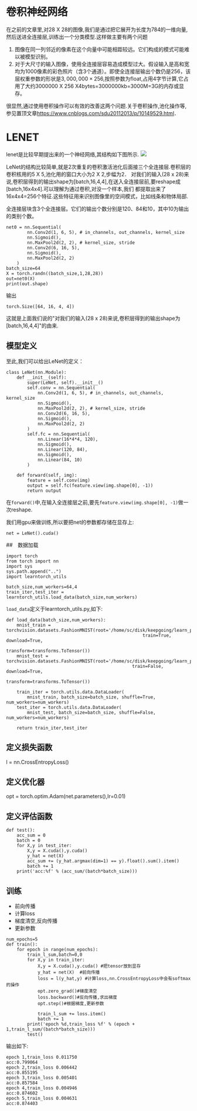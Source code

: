 # 卷积神经网络
在之前的文章里,对28 X 28的图像,我们是通过把它展开为长度为784的一维向量,然后送进全连接层,训练出一个分类模型.这样做主要有两个问题
1. 图像在同一列邻近的像素在这个向量中可能相距较远。它们构成的模式可能难以被模型识别。
2. 对于大尺寸的输入图像，使用全连接层容易造成模型过大。假设输入是高和宽均为1000像素的彩色照片（含3个通道）。即使全连接层输出个数仍是256，该层权重参数的形状是$3,000,000\times 256$,按照参数为float,占用4字节计算,它占用了大约3000000 X 256 X4bytes=3000000kb=3000M=3G的内存或显存。
   
很显然,通过使用卷积操作可以有效的改善这两个问题.关于卷积操作,池化操作等,参见置顶文章<https://www.cnblogs.com/sdu20112013/p/10149529.html>．

# LENET
lenet是比较早期提出来的一个神经网络,其结构如下图所示.
![](https://img2018.cnblogs.com/blog/583030/202001/583030-20200106172428941-590497395.png)　

LeNet的结构比较简单,就是2次重复的卷积激活池化后面接三个全连接层.卷积层的卷积核用的5 X 5,池化用的窗口大小为2 X 2,步幅为2．
对我们的输入(28 x 28)来说,卷积层得到的输出shape为[batch,16,4,4],在送入全连接层前,要reshape成[batch,16x4x4].可以理解为通过卷积,对没一个样本,我们
都提取出来了16x4x4=256个特征.这些特征用来识别图像里的空间模式，比如线条和物体局部.

全连接层块含3个全连接层。它们的输出个数分别是120、84和10，其中10为输出的类别个数。

```
net0 = nn.Sequential(
        nn.Conv2d(1, 6, 5), # in_channels, out_channels, kernel_size
        nn.Sigmoid(),
        nn.MaxPool2d(2, 2), # kernel_size, stride
        nn.Conv2d(6, 16, 5),
        nn.Sigmoid(),
        nn.MaxPool2d(2, 2)
    )
batch_size=64
X = torch.randn((batch_size,1,28,28))
out=net0(X)
print(out.shape)
```
输出
```
torch.Size([64, 16, 4, 4])
```
这就是上面我们说的"对我们的输入(28 x 28)来说,卷积层得到的输出shape为[batch,16,4,4]"的由来.

## 模型定义
至此,我们可以给出LeNet的定义：
```
class LeNet(nn.Module):
    def __init__(self):
        super(LeNet, self).__init__()
        self.conv = nn.Sequential(
            nn.Conv2d(1, 6, 5), # in_channels, out_channels, kernel_size
            nn.Sigmoid(),
            nn.MaxPool2d(2, 2), # kernel_size, stride
            nn.Conv2d(6, 16, 5),
            nn.Sigmoid(),
            nn.MaxPool2d(2, 2)
        )
        self.fc = nn.Sequential(
            nn.Linear(16*4*4, 120),
            nn.Sigmoid(),
            nn.Linear(120, 84),
            nn.Sigmoid(),
            nn.Linear(84, 10)
        )

    def forward(self, img):
        feature = self.conv(img)
        output = self.fc(feature.view(img.shape[0], -1))
        return output
```
在`forward()`中,在输入全连接层之前,要先`feature.view(img.shape[0], -1)`做一次reshape.

我们用gpu来做训练,所以要把net的参数都存储在显存上:
```
net = LeNet().cuda()
```

##　数据加载
```
import torch
from torch import nn
import sys
sys.path.append("..") 
import learntorch_utils

batch_size,num_workers=64,4
train_iter,test_iter = learntorch_utils.load_data(batch_size,num_workers)
```
`load_data`定义于learntorch_utils.py,如下:
```
def load_data(batch_size,num_workers):
    mnist_train = torchvision.datasets.FashionMNIST(root='/home/sc/disk/keepgoing/learn_pytorch/Datasets/FashionMNIST',
                                                    train=True, download=True,
                                                    transform=transforms.ToTensor())
    mnist_test = torchvision.datasets.FashionMNIST(root='/home/sc/disk/keepgoing/learn_pytorch/Datasets/FashionMNIST',
                                                train=False, download=True,
                                                transform=transforms.ToTensor())

    train_iter = torch.utils.data.DataLoader(
        mnist_train, batch_size=batch_size, shuffle=True, num_workers=num_workers)
    test_iter = torch.utils.data.DataLoader(
        mnist_test, batch_size=batch_size, shuffle=False, num_workers=num_workers)
    
    return train_iter,test_iter
```

## 定义损失函数
l = nn.CrossEntropyLoss()

## 定义优化器
opt = torch.optim.Adam(net.parameters(),lr=0.01)

## 定义评估函数
```
def test():
    acc_sum = 0
    batch = 0
    for X,y in test_iter:
        X,y = X.cuda(),y.cuda()
        y_hat = net(X)
        acc_sum += (y_hat.argmax(dim=1) == y).float().sum().item()
        batch += 1
    print('acc:%f' % (acc_sum/(batch*batch_size)))
```

## 训练
- 前向传播
- 计算loss
- 梯度清空,反向传播
- 更新参数

```
num_epochs=5
def train():
    for epoch in range(num_epochs):
        train_l_sum,batch=0,0
        for X,y in train_iter:
            X,y = X.cuda(),y.cuda() #把tensor放到显存
            y_hat = net(X)  #前向传播
            loss = l(y_hat,y) #计算loss,nn.CrossEntropyLoss中会有softmax的操作
            opt.zero_grad()#梯度清空
            loss.backward()#反向传播,求出梯度
            opt.step()#根据梯度,更新参数

            train_l_sum += loss.item()
            batch += 1
        print('epoch %d,train_loss %f' % (epoch + 1,train_l_sum/(batch*batch_size)))
        test()
```
输出如下:
```
epoch 1,train_loss 0.011750
acc:0.799064
epoch 2,train_loss 0.006442
acc:0.855195
epoch 3,train_loss 0.005401
acc:0.857584
epoch 4,train_loss 0.004946
acc:0.874602
epoch 5,train_loss 0.004631
acc:0.874403
```

